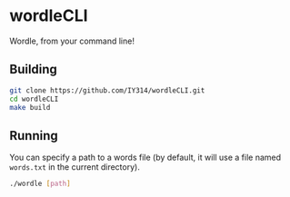 # wordleCLI
Wordle, from your command line!

## Building
```sh
git clone https://github.com/IY314/wordleCLI.git
cd wordleCLI
make build
```

## Running
You can specify a path to a words file (by default, it will use a file named `words.txt` in the current directory).
```sh
./wordle [path]
```
